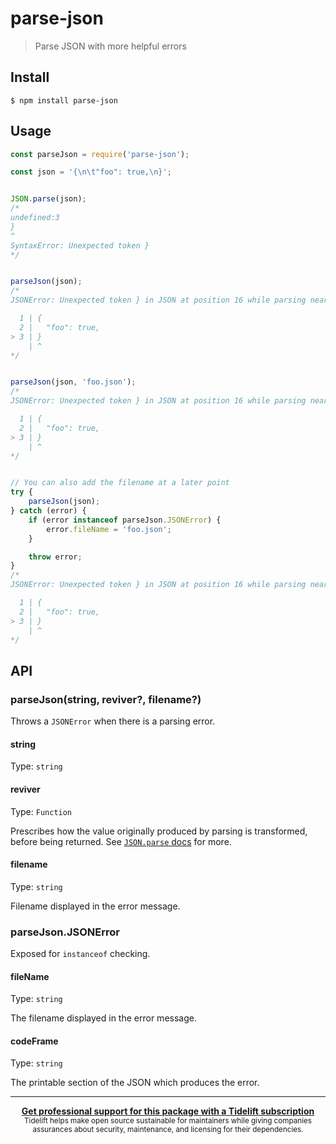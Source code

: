 # parse-json

> Parse JSON with more helpful errors

## Install

```
$ npm install parse-json
```

## Usage

```js
const parseJson = require('parse-json');

const json = '{\n\t"foo": true,\n}';


JSON.parse(json);
/*
undefined:3
}
^
SyntaxError: Unexpected token }
*/


parseJson(json);
/*
JSONError: Unexpected token } in JSON at position 16 while parsing near '{      "foo": true,}'

  1 | {
  2 |   "foo": true,
> 3 | }
    | ^
*/


parseJson(json, 'foo.json');
/*
JSONError: Unexpected token } in JSON at position 16 while parsing near '{      "foo": true,}' in foo.json

  1 | {
  2 |   "foo": true,
> 3 | }
    | ^
*/


// You can also add the filename at a later point
try {
	parseJson(json);
} catch (error) {
	if (error instanceof parseJson.JSONError) {
		error.fileName = 'foo.json';
	}

	throw error;
}
/*
JSONError: Unexpected token } in JSON at position 16 while parsing near '{      "foo": true,}' in foo.json

  1 | {
  2 |   "foo": true,
> 3 | }
    | ^
*/
```

## API

### parseJson(string, reviver?, filename?)

Throws a `JSONError` when there is a parsing error.

#### string

Type: `string`

#### reviver

Type: `Function`

Prescribes how the value originally produced by parsing is transformed, before being returned. See [`JSON.parse` docs](https://developer.mozilla.org/en-US/docs/Web/JavaScript/Reference/Global_Objects/JSON/parse#Using_the_reviver_parameter
) for more.

#### filename

Type: `string`

Filename displayed in the error message.

### parseJson.JSONError

Exposed for `instanceof` checking.

#### fileName

Type: `string`

The filename displayed in the error message.

#### codeFrame

Type: `string`

The printable section of the JSON which produces the error.

---

<div align="center">
	<b>
		<a href="https://tidelift.com/subscription/pkg/npm-parse-json?utm_source=npm-parse-json&utm_medium=referral&utm_campaign=readme">Get professional support for this package with a Tidelift subscription</a>
	</b>
	<br>
	<sub>
		Tidelift helps make open source sustainable for maintainers while giving companies<br>assurances about security, maintenance, and licensing for their dependencies.
	</sub>
</div>
